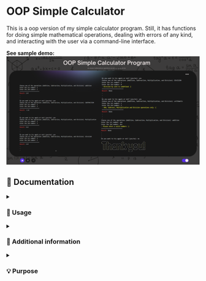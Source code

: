 # OOP Simple Calculator
This is a oop version of my simple calculator program. Still, it has functions for doing simple mathematical operations, dealing with errors of any kind, and interacting with the user via a command-line interface.

**See sample demo:** <br>
![img](calc-demo.png)

## 📄 Documentation 
<details><summary><h3> 🤔 Usage </h3></summary>

-----

1. Run the program in a Python environment.
2. Choose one of the four math operations: addition, subtraction, multiplication, or division.
3. Enter the first number.
4. Enter the second number.
5. The program will display the result of the operation.
6. You can choose to try again or exit the program.

or

1. Fork this repository 
2. Once the repository has been forked, you can clone the repository to your local machine using the `git clone` command followed by the repository URL.
3. Once the repository is cloned, navigate to the directory of the cloned repository using the `cd` command.
4. Now you can work with the files in the cloned repository.
5. If you want to keep your fork in sync with this repository, you can use the `git fetch` and `git merge` commands to pull in changes and merge them into your local copy.

**Reminders:**
> The program uses appropriate exception handling to capture errors during runtime, such as invalid inputs or division by zero.
</details>

<details><summary><h3> 🔰 Additional information </h3></summary>

-----

**Program: Simple Calculator**
<br>

-The program prompts the user for inputs and provides clear instructions for the chosen operation. 
  
-The `calculator()` function takes no arguments and prompts the user to choose math operations.
  
-This program uses the `pyfiglet` module to have ASCII art representation of **Thank you!** message.<br>
  > This requires the following dependencies to be installed: pyfiglet.<br>
  
-The program uses appropriate exception handling to capture errors during runtime, such as invalid inputs or division by zero. If an error occurs, the program prints a message describing the error and returns None.<br>
  > Exceptions <br>
  ValueError: raised if the user enters an invalid number.<br>
  ZeroDivisionError: raised if the user tries to divide by zero.<br>
  Exception: raised if the user enters an invalid operation.
-


</details>

<details><summary><h3> 💡 Purpose </h3></summary>

-----

The purpose of this program is to provide a basic calculator functionality for simple math operations. It can be used as a reference to understand how to use Python functions and exception handling to build a command-line application.

</details>
